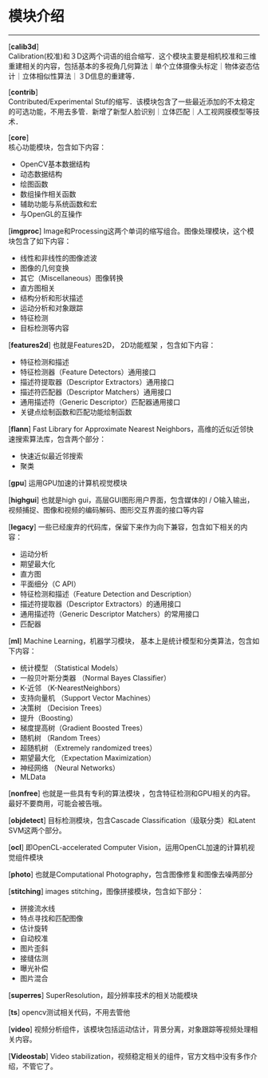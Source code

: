 # **模块介绍**


----------


[**calib3d**]    
Calibration(校准)和３D这两个词语的组合缩写．这个模块主要是相机校准和三维重建相关的内容，包括基本的多视角几何算法｜单个立体摄像头标定｜物体姿态估计｜立体相似性算法｜３D信息的重建等．

[**contrib**]    
Contributed/Experimental Stuf的缩写．该模块包含了一些最近添加的不太稳定的可选功能，不用去多管．新增了新型人脸识别｜立体匹配｜人工视网膜模型等技术．

[**core**]     
核心功能模块，包含如下内容：

 - OpenCV基本数据结构
 - 动态数据结构
 - 绘图函数
 - 数组操作相关函数
 - 辅助功能与系统函数和宏
 - 与OpenGL的互操作
 
[**imgproc**]
Image和Processing这两个单词的缩写组合。图像处理模块，这个模块包含了如下内容：
 - 线性和非线性的图像滤波
 - 图像的几何变换
 - 其它（Miscellaneous）图像转换
 - 直方图相关
 - 结构分析和形状描述
 - 运动分析和对象跟踪
 - 特征检测
 - 目标检测等内容

[**features2d**]
也就是Features2D， 2D功能框架 ，包含如下内容：

 - 特征检测和描述
 - 特征检测器（Feature Detectors）通用接口
 - 描述符提取器（Descriptor Extractors）通用接口
 - 描述符匹配器（Descriptor Matchers）通用接口
 - 通用描述符（Generic Descriptor）匹配器通用接口
 - 关键点绘制函数和匹配功能绘制函数

[**flann**]
Fast Library for Approximate Nearest Neighbors，高维的近似近邻快速搜索算法库，包含两个部分：
 - 快速近似最近邻搜索
 - 聚类

[**gpu**]
运用GPU加速的计算机视觉模块

[**highgui**]
也就是high gui，高层GUI图形用户界面，包含媒体的I / O输入输出，视频捕捉、图像和视频的编码解码、图形交互界面的接口等内容

[**legacy**]
一些已经废弃的代码库，保留下来作为向下兼容，包含如下相关的内容：

 - 运动分析
 - 期望最大化
 - 直方图
 - 平面细分（C API）
 - 特征检测和描述（Feature Detection and Description）
 - 描述符提取器（Descriptor Extractors）的通用接口
 - 通用描述符（Generic Descriptor Matchers）的常用接口
 - 匹配器

[**ml**]
Machine Learning，机器学习模块， 基本上是统计模型和分类算法，包含如下内容：

 - 统计模型 （Statistical Models）
 - 一般贝叶斯分类器 （Normal Bayes Classifier）
 - K-近邻 （K-NearestNeighbors）
 - 支持向量机 （Support Vector Machines）
 - 决策树 （Decision Trees）
 - 提升（Boosting）
 - 梯度提高树（Gradient Boosted Trees）
 - 随机树 （Random Trees）
 - 超随机树 （Extremely randomized trees）
 - 期望最大化 （Expectation Maximization）
 - 神经网络 （Neural Networks）
 - MLData

[**nonfree**]
也就是一些具有专利的算法模块 ，包含特征检测和GPU相关的内容。最好不要商用，可能会被告哦。

[**objdetect**]
目标检测模块，包含Cascade Classification（级联分类）和Latent SVM这两个部分。

[**ocl**]
即OpenCL-accelerated Computer Vision，运用OpenCL加速的计算机视觉组件模块

[**photo**]
也就是Computational Photography，包含图像修复和图像去噪两部分

[**stitching**]
images stitching，图像拼接模块，包含如下部分：

 - 拼接流水线
 - 特点寻找和匹配图像
 - 估计旋转
 - 自动校准
 - 图片歪斜
 - 接缝估测
 - 曝光补偿
 - 图片混合

[**superres**]
SuperResolution，超分辨率技术的相关功能模块

[**ts**]
opencv测试相关代码，不用去管他

[**video**]
视频分析组件，该模块包括运动估计，背景分离，对象跟踪等视频处理相关内容。

[**Videostab**]
Video stabilization，视频稳定相关的组件，官方文档中没有多作介绍，不管它了。
